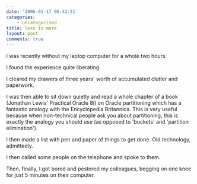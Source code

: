 ```yaml
---
date: '2006-01-17 06:42:51'
categories:
    - uncategorised
title: less is more
layout: post
comments: true
---
```

I was recently without my laptop computer for a whole two hours.

I found the experience quite liberating.

I cleared my drawers of three years' worth of accumulated clutter and
paperwork.

I was then able to sit down quietly and read a whole chapter of a book
(Jonathan Lewis' Practical Oracle 8i) on Oracle partitioning which has a
fantastic analogy with the Encyclopedia Britannica. This is very useful
because when non-technical people ask you about partitioning, this is
exactly the analogy you should use (as opposed to 'buckets' and
'partition elimination').

I then made a list with pen and paper of things to get done. Old
technology, admittedly.

I then called some people on the telephone and spoke to them.

Then, finally, I got bored and pestered my colleagues, begging on one
knee for just 5 minutes on their computer.
